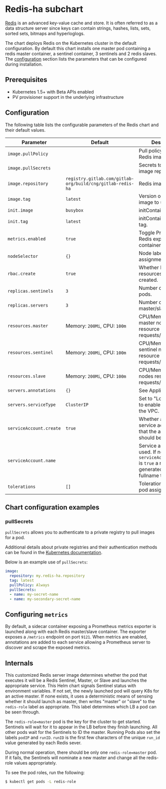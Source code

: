 # Redis-ha subchart

[Redis](http://redis.io/) is an advanced key-value cache and store. It is often referred
to as a data structure server since keys can contain strings, hashes, lists, sets,
sorted sets, bitmaps and hyperloglogs.

The chart deploys Redis on the Kubernetes cluster in the default configuration. By
default this chart installs one master pod containing a redis master container, a
sentinel container, 3 sentinels and 2 redis slaves. The [configuration](#configuration)
section lists the parameters that can be configured during installation.

## Prerequisites

- Kubernetes 1.5+ with Beta APIs enabled
- PV provisioner support in the underlying infrastructure

## Configuration

The following table lists the configurable parameters of the Redis chart and their
default values.

| Parameter               | Default                      | Description |
| ----------------------- | ---------------------------- | ----------- |
| `image.pullPolicy`      |                              | Pull policy for the Redis image.                       |
| `image.pullSecrets`     |                              | Secrets to use for image repository.                   |
| `image.repository`      | `registry.gitlab.com/gitlab-org/build/cng/gitlab-redis-ha`| Redis image.              |
| `image.tag`             | `latest`                     | Version of the Redis image to use.                     |
| `init.image`            | `busybox`                    | initContainer image.                                   |
| `init.tag  `            | `latest`                     | initContainer image tag.                               |
| `metrics.enabled`       | `true`                       | Toggle Prometheus Redis exporter sidecar container.    |
| `nodeSelector`          | `{}`                         | Node labels for pod assignment.                        |
| `rbac.create`           | `true`                       | Whether RBAC resources should be created.              |
| `replicas.sentinels`    | `3`                          | Number of sentinel pods.                               |
| `replicas.servers`      | `3`                          | Number of redis master/slave pods.                     |
| `resources.master`      | Memory: `200Mi`, CPU: `100m` | CPU/Memory for master nodes resource requests/limits.  |
| `resources.sentinel`    | Memory: `200Mi`, CPU: `100m` | CPU/Memory for sentinel node resource requests/limits. |
| `resources.slave`       | Memory: `200Mi`, CPU: `100m` | CPU/Memory for slave nodes  resource requests/limits.  |
| `servers.annotations`   | `{}`                         | See Appliance mode.                                    |
| `servers.serviceType`   | `ClusterIP`                  | Set to "LoadBalancer" to enable access from the VPC.   |
| `serviceAccount.create` | `true`                       | Whether a new service account name that the agent will use should be created. |
| `serviceAccount.name`   |                              | Service account to be used. If not set and `serviceAccount.create` is `true` a name is generated using the fullname template. |
| `tolerations`           | `[]`                         | Toleration labels for pod assignment.                  |

## Chart configuration examples

### pullSecrets

`pullSecrets` allows you to authenticate to a private registry to pull images for a pod.

Additional details about private registries and their authentication methods can be
found in the [Kubernetes documentation](https://kubernetes.io/docs/concepts/containers/images/#specifying-imagepullsecrets-on-a-pod).

Below is an example use of `pullSecrets`:

```YAML
image:
  repository: my.redis-ha.repository
  tag: latest
  pullPolicy: Always
  pullSecrets:
  - name: my-secret-name
  - name: my-secondary-secret-name
```

## Configuring `metrics`

By default, a sidecar container exposing a Prometheus metrics exporter is launched
along with each Redis master/slave container. The exporter exposes a `/metrics` endpoint
on port `9121`. When metrics are enabled, annotations are added to each service allowing
a Prometheus server to discover and scrape the exposed metrics.

## Internals

This customized Redis server image determines whether the pod that executes it will
be a Redis Sentinel, Master, or Slave and launches the appropriate service. This Helm
chart signals Sentinel status with environment variables. If not set, the newly launched
pod will query K8s for an active master. If none exists, it uses a deterministic means
of sensing whether it should launch as master, then writes "master" or "slave" to the
`redis-role` label as appropriate. This label determines which LB a pod can be seen
through.

The `redis-role=master` pod is the key for the cluster to get started. Sentinels will
wait for it to appear in the LB before they finish launching. All other pods wait for
the Sentinels to ID the master. Running Pods also set the labels `podIP` and `runID`.
`runID` is the first few characters of the unique `run_id` value generated by each
Redis sever.

During normal operation, there should be only one `redis-role=master` pod. If it fails,
the Sentinels will nominate a new master and change all the redis-role values appropriately.

To see the pod roles, run the following:

```bash
$ kubectl get pods -L redis-role
```

